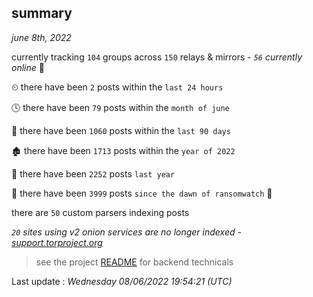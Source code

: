 
## summary
_june 8th, 2022_

currently tracking `104` groups across `150` relays & mirrors - _`56` currently online_ 📡

⏲ there have been `2` posts within the `last 24 hours`

🕓 there have been `79` posts within the `month of june`

📅 there have been `1060` posts within the `last 90 days`

🏚 there have been `1713` posts within the `year of 2022`

🚀 there have been `2252` posts `last year`

🦕 there have been `3999` posts `since the dawn of ransomwatch` 🐣

there are `50` custom parsers indexing posts

_`20` sites using v2 onion services are no longer indexed - [support.torproject.org](https://support.torproject.org/onionservices/v2-deprecation/)_

> see the project [README](https://github.com/jmousqueton/ransomwatch#readme) for backend technicals



Last update : _Wednesday 08/06/2022 19:54:21 (UTC)_

